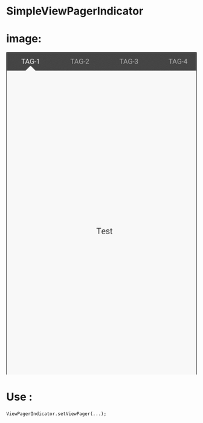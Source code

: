 # SimpleViewPagerIndicator

# image:
 ![image](https://github.com/chenyilin0317/SimpleViewPagerIndicator/raw/master/image/demo.gif)

  
# Use :
	ViewPagerIndicator.setViewPager(...);
